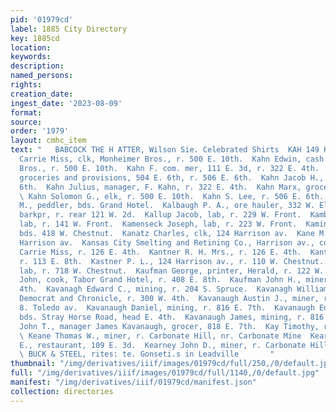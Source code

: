 ```yaml
---
pid: '01979cd'
label: 1885 City Directory
key: 1885cd
location: 
keywords: 
description: 
named_persons: 
rights: 
creation_date: 
ingest_date: '2023-08-09'
format: 
source: 
order: '1979'
layout: cmhc_item
text: "   BABCOCK THE H ATTER, Wilson Sie. Celebrated Shirts  KAH 149 KEA     Kahn
  Carrie Miss, clk, Monheimer Bros., r. 500 E. 10th.  Kahn Edwin, cash boy, Monheimer
  Bros., r. 500 E. 10th.  Kahn F. com. mer, 111 E. 3d, r. 322 E. 4th.  KAHN ISAAC,
  groceries and provisions, 504 E. 6th, r. 506 E. 6th.  Kahn Jacob H., clk, 506 E.
  6th.  Kahn Julius, manager, F. Kahn, r. 322 E. 4th.  Kahn Marx, grocer, 500 E. 10th.
  \ Kahn Solomon G., elk, r. 500 E. 10th.  Kahn S. Lee, r. 506 E. 6th.  Kahnheimer
  M., peddler, bds. Grand Hotel.  Kalbaugh P. A., ore hauler, 332 W. Elm.  Kalla William,
  barkpr, r. rear 121 W. 2d.  Kallup Jacob, lab, r. 229 W. Front.  Kambic Stephen,
  lab, r. 141 W. Front.  Kamenseck Joseph, lab, r. 223 W. Front.  Kaminoph Paul, lab,
  bds. 418 W. Chestnut.  Kanatz Charles, clk, 124 Harrison av.  Kane M. A. Mrs., r.124
  Harrison av.  Kansas City Smelting and Retining Co., Harrison av., cor. Elm.  Kantner
  Carrie Miss, r. 126 E. 4th.  Kantner R. H. Mrs., r. 126 E. 4th.  Kantzler Herman,
  r. 113 E. 8th.  Kastner P. L., 124 Harrison av., r. 110 W. Chestnut.  Kastner Fred,
  lab, r. 718 W. Chestnut.  Kaufman George, printer, Herald, r. 122 W. 2d.  Kaufman
  John, cook, Tabor Grand Hotel, r. 408 E. 8th.  Kaufman John H., miner, r. 136 E.
  4th.  Kavanagh Edward C., mining, r. 204 S. Spruce.  Kavanagh William F., collector,
  Democrat and Chronicle, r. 300 W. 4th.  Kavanaugh Austin J., miner, r. rear 150
  8. Toledo av.  Kavanaugh Daniel, mining, r. 816 E. 7th.  Kavanaugh Edward, miner,
  bds. Stray Horse Road, head E. 4th.  Kavanaugh James, mining, r. 816 E. 7th.  Kavanaugh
  John T., manager James Kavanaugh, grocer, 818 E. 7th.  Kay Timothy, r. 122 E. 10th.-
  \ Keane Thomas W., miner, r. Carbonate Hill, nr. Carbonate Mine  Kearney Gideon
  E., restaurant, 109 E. 3d.  Kearney John D., miner, r. Carbonate Hill, above Reservoir.
  \ BUCK & STEEL, rites: te. Gonseti.s in Leadville       "
thumbnail: "/img/derivatives/iiif/images/01979cd/full/250,/0/default.jpg"
full: "/img/derivatives/iiif/images/01979cd/full/1140,/0/default.jpg"
manifest: "/img/derivatives/iiif/01979cd/manifest.json"
collection: directories
---
```

